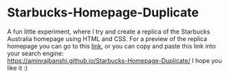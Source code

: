 # Starbucks-Homepage-Duplicate
A fun little experiment, where I try and create a replica of the Starbucks Australia homepage using HTML and CSS.
For a preview of the replica homepage you can go to this [link](https://aminrajbanshi.github.io/Starbucks-Homepage-Duplicate/ "Starbucks Homepage Duplicate"), or you can copy and paste this link into your search engine:  
https://aminrajbanshi.github.io/Starbucks-Homepage-Duplicate/
I hope you like it :)

